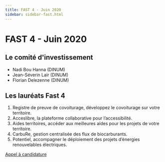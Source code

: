 ```yaml
---
title: FAST 4 - Juin 2020
sidebar: sidebar-fast.html
---
```


# FAST 4 - Juin 2020

## Le comité d'investissement

- Nadi Bou Hanna (DINUM)
- Jean-Séverin Lair (DINUM)
- Florian Delezenne (DINUM)

## Les lauréats Fast 4

1. Registre de preuve de covoiturage, développez le covoiturage sur votre territoire.
2. Acceslibre, la plateforme collaborative pour l’accessibilité.
3. Aides territoires, accéder aux meilleures aides pour les projets de votre territoire.
4. CarbuRe, gestion centralisée des flux de biocarburants.
5. Potentiel, accompagner le déploiement des projets d’énergies renouvelables électriques.

[Appel à candidature](https://blog.beta.gouv.fr/dinsic/2020/04/23/fast4/)
